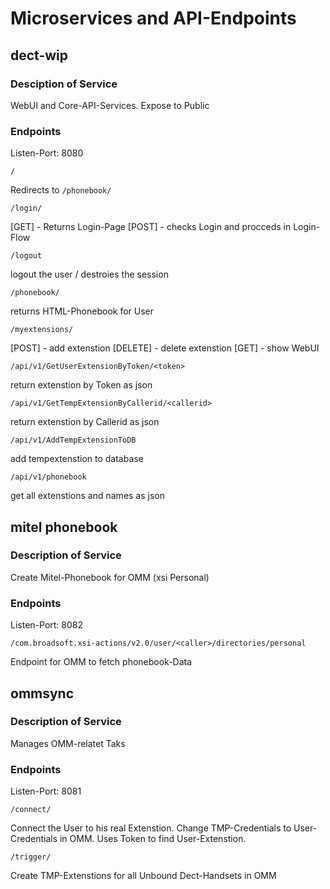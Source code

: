 # Microservices and API-Endpoints

## dect-wip

### Desciption of Service

WebUI and Core-API-Services.
Expose to Public

### Endpoints

Listen-Port: 8080

`/`

Redirects to `/phonebook/`

`/login/`

[GET] - Returns Login-Page
[POST] - checks Login and procceds in Login-Flow


`/logout`

logout the user / destroies the session

`/phonebook/`

returns HTML-Phonebook for User

`/myextensions/`

[POST] - add extenstion
[DELETE] - delete extenstion
[GET] - show WebUI

`/api/v1/GetUserExtensionByToken/<token>`

return extenstion by Token as json

`/api/v1/GetTempExtensionByCallerid/<callerid>`

return extenstion by Callerid as json

`/api/v1/AddTempExtensionToDB`

add tempextenstion to database

`/api/v1/phonebook`

get all extenstions and names as json


## mitel phonebook

### Description of Service

Create Mitel-Phonebook for OMM (xsi Personal)

### Endpoints

Listen-Port: 8082

`/com.broadsoft.xsi-actions/v2.0/user/<caller>/directories/personal`

Endpoint for OMM to fetch phonebook-Data

## ommsync

### Description of Service

Manages OMM-relatet Taks

### Endpoints

Listen-Port: 8081

`/connect/`

Connect the User to his real Extenstion.
Change TMP-Credentials to User-Credentials in OMM.
Uses Token to find User-Extenstion.

`/trigger/`

Create TMP-Extenstions for all Unbound Dect-Handsets in OMM
